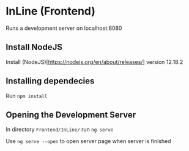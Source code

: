 # InLine (Frontend)
Runs a development server on localhost:8080

## Install NodeJS
Install (NodeJS)[https://nodejs.org/en/about/releases/] version 12.18.2

## Installing dependecies
Run `npm install`

## Opening the Development Server
In directory `Frontend/InLine/` run `ng serve`

Use `ng serve --open` to open server page when server is finished
